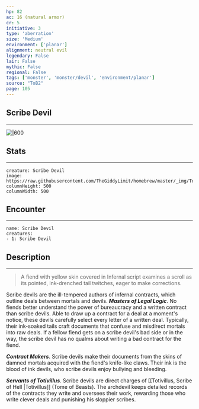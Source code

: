 ```yaml
---
hp: 82
ac: 16 (natural armor)
cr: 5
initiative: 3
type: 'aberration'    
size: 'Medium'
environment: ['planar']
alignment: neutral evil
legendary: False
lair: False
mythic: False
regional: False
tags: ['monster', 'monster/devil', 'environment/planar']
source: "ToB2"
page: 105
---
```


## Scribe Devil
---

![|600](https://raw.githubusercontent.com/TheGiddyLimit/homebrew/master/_img/ToB2/creature/Scribe%20Devil.webp)

## Stats
---

```statblock
creature: Scribe Devil
image: https://raw.githubusercontent.com/TheGiddyLimit/homebrew/master/_img/ToB2/creature/token/Scribe%20Devil%20%28Token%29.png
columnHeight: 500
columnWidth: 500
```

## Encounter
---

```encounter-table
name: Scribe Devil
creatures:
- 1: Scribe Devil
```

## Description
---
>A fiend with yellow skin covered in Infernal script examines a scroll as its pointed, ink-drenched tail twitches, eager to make corrections.

Scribe devils are the ill-tempered authors of infernal contracts, which outline deals between mortals and devils.
**_Masters of Legal Logic_**. No fiends better understand the power of bureaucracy and a written contract than scribe devils. Able to draw up a contract for a deal at a moment's notice, these devils carefully select every letter of a written deal. Typically, their ink-soaked tails craft documents that confuse and misdirect mortals into raw deals. If a fellow fiend gets on a scribe devil's bad side or in the way, the scribe devil has no qualms about writing a bad contract for the fiend.

**_Contract Makers_**. Scribe devils make their documents from the skins of damned mortals acquired with the fiend's knife-like claws. Their ink is the blood of ink devils, who scribe devils enjoy bullying and bleeding.

**_Servants of Totivillus_**. Scribe devils are direct charges of [[Totivillus, Scribe of Hell \|Totivillus]] (Tome of Beasts). The archdevil keeps detailed records of the contracts they write and oversees their work, rewarding those who write clever deals and punishing his sloppier scribes.







